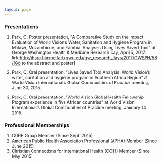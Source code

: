 ```yaml
---
layout: page
---
```


### Presentations  
1. Park, C. Poster presentation, "A Comparative Study on the Impact Evaluation of World Vision’s Water, Sanitation and Hygiene Program in Malawi, Mozambique, and Zambia: Analyses Using Lives Saved Tool" at George Washington Health & Medicine Research Day, April 5, 2017.
link:http://hsrc.himmelfarb.gwu.edu/gw_research_days/2017/GWSPH/58/[Go to the abstract and poster]

2. Park, C. Oral presentation, “Lives Saved Tool Analysis: World Vision’s water, sanitation and hygiene program in Southern Africa Region” at World Vision International’s Global Communities of Practice meeting, June 30, 2015.  

3. Park, C. Oral presentation, “World Vision Global Health Fellowship Program experience in five African countries” at World Vision International’s Global Communities of Practice meeting, January 14, 2015.  


### Professional Memberships  
1. CORE Group Member (Since Sept. 2015)  
2. American Public Health Association Professional (APHA) Member (Since June 2015)  
3. Christian Connections for International Health (CCIH) Member (Since May 2015)  

